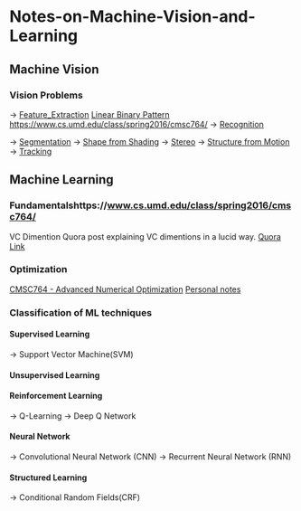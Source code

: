 # Notes-on-Machine-Vision-and-Learning

## Machine Vision
### Vision Problems
-> [Feature_Extraction](https://github.com/analogicalnexus/Notes-on-Machine-Vision-and-Learning/tree/master/Feature_Extraction)
[Linear Binary Pattern](http://liris.cnrs.fr/Documents/Liris-5004.pdf)
https://www.cs.umd.edu/class/spring2016/cmsc764/
-> [Recognition](https://github.com/analogicalnexus/Notes-on-Machine-Vision-and-Learning/tree/master/Recognition)

-> [Segmentation](https://github.com/analogicalnexus/Notes-on-Machine-Vision-and-Learning/tree/master/Segmentation)
-> [Shape from Shading](https://github.com/analogicalnexus/Notes-on-Machine-Vision-and-Learning/tree/master/Shape_from_Shading)
-> [Stereo](https://github.com/analogicalnexus/Notes-on-Machine-Vision-and-Learning/tree/master/Stereo)
-> [Structure from Motion](https://github.com/analogicalnexus/Notes-on-Machine-Vision-and-Learning/tree/master/Structure_from_Motion)
-> [Tracking](https://github.com/analogicalnexus/Notes-on-Machine-Vision-and-Learning/tree/master/Tracking)


## Machine Learning
### Fundamentalshttps://www.cs.umd.edu/class/spring2016/cmsc764/
VC Dimention
Quora post explaining VC dimentions in a lucid way. [Quora Link](https://www.quora.com/Explain-VC-dimension-and-shattering-in-lucid-Way)
### Optimization
[CMSC764 - Advanced Numerical Optimization](https://www.cs.umd.edu/class/spring2016/cmsc764/)
[Personal notes](https://github.com/analogicalnexus/Notes-on-Machine-Vision-and-Learning/blob/master/Optimization_cheatsheet.pdf)
### Classification of ML techniques
#### Supervised Learning
-> Support Vector Machine(SVM)
#### Unsupervised Learning
#### Reinforcement Learning
-> Q-Learning
-> Deep Q Network
#### Neural Network
-> Convolutional Neural Network (CNN)
-> Recurrent Neural Network (RNN)
#### Structured Learning 
-> Conditional Random Fields(CRF)
